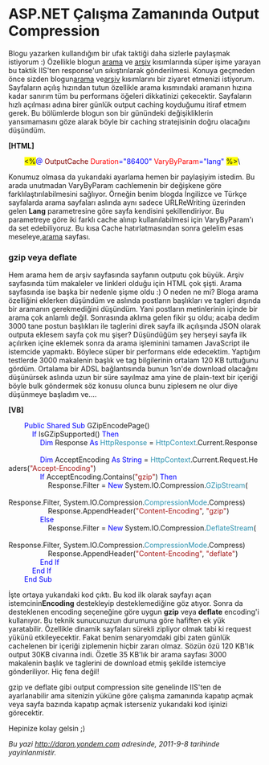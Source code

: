 # ASP.NET Çalışma Zamanında Output Compression 

Blogu yazarken kullandığım bir ufak taktiği daha sizlerle paylaşmak
istiyorum :) Özellikle blogun [arama](http://daron.yondem.com/tr/search)
ve [arşiv](http://daron.yondem.com/tr/archive/) kısımlarında süper işime
yarayan bu taktik IIS'ten response'un sıkıştırılarak gönderilmesi.
Konuya geçmeden önce sizden
blogun[arama](http://daron.yondem.com/tr/search)
ve[arşiv](http://daron.yondem.com/tr/archive/) kısımlarını bir ziyaret
etmenizi istiyorum. Sayfaların açılış hızından tutun özellikle arama
kısmındaki aramanın hızına kadar sanırım tüm bu performans öğeleri
dikkatinizi çekecektir. Sayfaların hızlı açılması adına birer günlük
output caching koyduğumu itiraf etmem gerek. Bu bölümlerde blogun son
bir günündeki değişikliklerin yansımamasını göze alarak böyle bir
caching stratejisinin doğru olacağını düşündüm.

**[HTML]**

        <span style="background: yellow;">\<%</span><span
style="color:blue;">@</span> <span
style="color:maroon;">OutputCache</span> <span
style="color:red;">Duration</span><span
style="color:blue;">="86400"</span> <span
style="color:red;">VaryByParam</span><span
style="color:blue;">="lang"</span> <span
style="background: yellow;">%\></span>\

Konumuz olmasa da yukarıdaki ayarlama hemen bir paylaşiyim istedim. Bu
arada unutmadan VaryByParam cachlemenin bir değişkene göre
farklılaştırılabilmesini sağlıyor. Örneğin benim blogda İngilizce ve
Türkçe sayfalarda arama sayfaları aslında aynı sadece URLReWriting
üzerinden gelen **Lang** parametresine göre sayfa kendisini
şekillendiriyor. Bu parametreye göre iki farklı cache alınıp
kullanılabilmesi için VaryByParam'ı da set edebiliyoruz. Bu kısa Cache
hatırlatmasından sonra gelelim esas
meseleye,[arama](http://daron.yondem.com/tr/search) sayfası.

### gzip veya deflate  

Hem arama hem de arşiv sayfasında sayfanın outputu çok büyük. Arşiv
sayfasında tüm makaleler ve linkleri olduğu için HTML çok şişti. Arama
sayfasında ise başka bir nedenle şişme oldu :) O neden ne mi? Bloga
arama özelliğini eklerken düşündüm ve aslında postların başlıkları ve
tagleri dışında bir aramanın gerekmediğini düşündüm. Yani postların
metinlerinin içinde bir arama çok anlamlı değil. Sonrasında aklıma gelen
fikir şu oldu; acaba dedim 3000 tane postun başlıkları ile taglerini
direk sayfa ilk açılışında JSON olarak outputa eklesem sayfa çok mu
şişer? Düşündüğüm şey herşeyi sayfa ilk açılırken içine eklemek sonra da
arama işleminini tamamen JavaScript ile istemcide yapmaktı. Böylece
süper bir performans elde edecektim. Yaptığım testlerde 3000 makalenin
başlık ve tag bilgilerinin ortalam 120 KB tuttuğunu gördüm. Ortalama bir
ADSL bağlantısında bunun 1sn'de download olacağını düşünürsek aslında
uzun bir süre sayılmaz ama yine de plain-text bir içeriği böyle bulk
göndermek söz konusu olunca bunu ziplesem ne olur diye düşünmeye
başladım ve....

**[VB]**

        <span style="color:blue;">Public</span> <span
style="color:blue;">Shared</span> <span
style="color:blue;">Sub</span> GZipEncodePage()\
            <span style="color:blue;">If</span> IsGZipSupported() <span
style="color:blue;">Then</span>\
                <span style="color:blue;">Dim</span> Response <span
style="color:blue;">As</span> <span
style="color:#2b91af;">HttpResponse</span> = <span
style="color:#2b91af;">HttpContext</span>.Current.Response\
\
                <span
style="color:blue;">Dim</span> AcceptEncoding <span
style="color:blue;">As</span> <span
style="color:blue;">String</span> = <span
style="color:#2b91af;">HttpContext</span>.Current.Request.Headers(<span
style="color:#a31515;">"Accept-Encoding"</span>)\
                <span
style="color:blue;">If</span> AcceptEncoding.Contains(<span
style="color:#a31515;">"gzip"</span>) <span
style="color:blue;">Then</span>\
                    Response.Filter = <span
style="color:blue;">New</span> System.IO.Compression.<span
style="color:#2b91af;">GZipStream</span>(\
                        Response.Filter, System.IO.Compression.<span
style="color:#2b91af;">CompressionMode</span>.Compress)\
                    Response.AppendHeader(<span
style="color:#a31515;">"Content-Encoding"</span>, <span
style="color:#a31515;">"gzip"</span>)\
                <span style="color:blue;">Else</span>\
                    Response.Filter = <span
style="color:blue;">New</span> System.IO.Compression.<span
style="color:#2b91af;">DeflateStream</span>(\
                        Response.Filter, System.IO.Compression.<span
style="color:#2b91af;">CompressionMode</span>.Compress)\
                    Response.AppendHeader(<span
style="color:#a31515;">"Content-Encoding"</span>, <span
style="color:#a31515;">"deflate"</span>)\
                <span style="color:blue;">End</span> <span
style="color:blue;">If</span>\
            <span style="color:blue;">End</span> <span
style="color:blue;">If</span>\
        <span style="color:blue;">End</span> <span
style="color:blue;">Sub</span>

İşte ortaya yukarıdaki kod çıktı. Bu kod ilk olarak sayfayı açan
istemcinin**Encoding** destekleyip desteklemediğine göz atıyor. Sonra da
desteklenen encoding seçeneğine göre uygun **gzip** veya **deflate**
encoding'i kullanıyor. Bu teknik sunucunuzun durumuna göre hafiften ek
yük yaratabilir. Özellikle dinamik sayfaları sürekli zipliyor olmak tabi
ki request yükünü etkileyecektir. Fakat benim senaryomdaki gibi zaten
günlük cachelenen bir içeriği ziplemenin hiçbir zararı olmaz. Sözün özü
120 KB'lık output 30KB civarına indi. Özetle 35 KB'lık bir arama sayfası
3000 makalenin başlık ve taglerini de download etmiş şekilde istemciye
gönderiliyor. Hiç fena değil!

gzip ve deflate gibi output compression site genelinde IIS'ten de
ayarlanabilir ama sitenizin yüküne göre çalışma zamanında kapatıp açmak
veya sayfa bazında kapatıp açmak isterseniz yukarıdaki kod işinizi
görecektir.

Hepinize kolay gelsin ;)


*Bu yazi http://daron.yondem.com adresinde, 2011-9-8 tarihinde yayinlanmistir.*